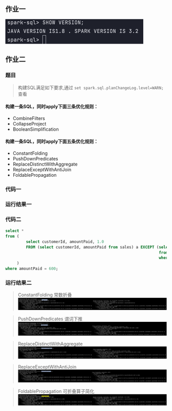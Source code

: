 ## 作业一



![运行结果](../resource/spark03.png)


## 作业二
### 题目 
> 构建SQL满足如下要求,通过 `set spark.sql.planChangeLog.level=WARN;` 查看 

#### 构建一条SQL，同时apply下面三条优化规则： 
- CombineFilters 
- CollapseProject 
- BooleanSimplification

#### 构建一条SQL，同时apply下面五条优化规则：
- ConstantFolding 
- PushDownPredicates 
- ReplaceDistinctWithAggregate 
- ReplaceExceptWithAntiJoin 
- FoldablePropagation

### 代码一

### 运行结果一


### 代码二
```sql
select *
from (
         select customerId, amountPaid, 1.0
         FROM (select customerId, amountPaid from sales) a EXCEPT (select customerId, amountPaid, 1.0 x
                                                                   from sales
                                                                   where customerId = 200 + 300)
     )
where amountPaid = 600;
```
### 运行结果二
> ConstantFolding 常数折叠
![运行结果](../resource/ConstantFolding.png)
 
> PushDownPredicates 谓词下推
![运行结果](../resource/PushDownPredicates.png)

> ReplaceDistinctWithAggregate
![运行结果](../resource/ReplaceDistinctWithAggregate.png)

> ReplaceExceptWithAntiJoin
![运行结果](../resource/ReplaceExceptWithAntiJoin.png)

> FoldablePropagation 可折叠算子简化
![运行结果](../resource/FoldablePropagation.png)